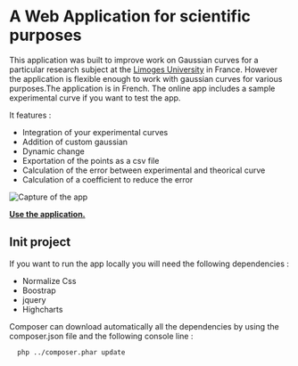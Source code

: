 # A Web Application for scientific purposes 

This application was built to improve work on Gaussian curves for a particular research subject at the [Limoges University](http://www.xlim.fr/) in France. However the application is flexible enough to work with gaussian curves for various purposes.The application is in French. 
The online app includes a sample experimental curve if you want to test the app.

It features :
- Integration of your experimental curves
- Addition of custom gaussian
- Dynamic change
- Exportation of the points as a csv file
- Calculation of the error between experimental and theorical curve 
- Calculation of a coefficient to reduce the error

![Capture of the app](http://adrienchkirate.com/app/hf5v2/img/capture.png)

**[Use the application. ](http://adrienchkirate.com/app/hf5v2/)**

## Init project

If you want to run the app locally you will need the following dependencies :
- Normalize Css
- Boostrap
- jquery
- Highcharts

Composer can download automatically all the dependencies by using the composer.json file and the following console line :

```bash
  php ../composer.phar update
```
